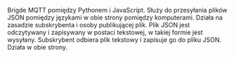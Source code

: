 Brigde MQTT pomiędzy Pythonem i JavaScript. 
Służy do przesyłania plików JSON pomiędzy językami w obie strony pomiędzy komputerami.
Działa na zasadzie subskrybenta i osoby publikującej plik.
Plik JSON jest odczytywany i zapisywany w postaci tekstowej, w takiej formie jest wysyłany.
Subskrybent odbiera plik tekstowy i zapisuje go do pliku JSON. 
Działa w obie strony.

